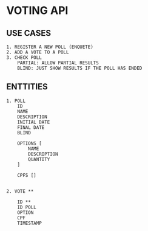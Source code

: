 # VOTING API

## USE CASES

    1. REGISTER A NEW POLL (ENQUETE)
    2. ADD A VOTE TO A POLL
    3. CHECK POLL
        PARTIAL: ALLOW PARTIAL RESULTS
        BLIND: JUST SHOW RESULTS IF THE POLL HAS ENDED

## ENTTITIES

    1. POLL
        ID
        NAME
        DESCRIPTION
        INITIAL DATE
        FINAL DATE
        BLIND

        OPTIONS [
            NAME
            DESCRIPTION
            QUANTITY
        ]

        CPFS []


    2. VOTE **

        ID **
        ID POLL
        OPTION
        CPF
        TIMESTAMP